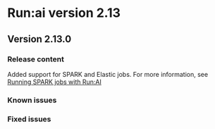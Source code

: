 # Run:ai version 2.13

## Version 2.13.0

### Release content

<!-- RUN-9024/9027 Ray Support - schedule and support of Ray Jobs -->

<!-- RUN-9312/9313 Projects V2 -->

<!-- RUN-9359/9360 Incorporating Node Pools in Workspaces -->

<!-- RUN-9651/9652 Schedule and support of Elastic Jobs (Spark) -->

Added support for SPARK and Elastic jobs. For more information, see [Running SPARK jobs with Run:AI](../docs/admin/integration/spark.md)

<!-- RUN-9960/9961 Per node-pool GPU placement strategy -->

<!-- RUN-8453/8454/8927 Technical documentation of 'Projects new parameters and options' use existing namespace, status, and more  -->

<!-- RUN-8789/8926 Integrate and certify DeepSpeed to be used with Run:ai (multi pod using open-mpi) -->

<!-- RUN-8748/8958 RUN/9627/10483 WANDB-SWEEP & Run.ai integration / WANDB SWEEP Integration - phase 2 -->

<!-- RUN-8891/8959 Comet integration in workspace -->

<!-- RUN-9530/9577 Added node pools and Departments to Dashboard -->

<!-- RUN-10105/10106 Align Departments with Projects V2 -->

<!-- RUN-8631/8880 Researcher API for train jobs -->

<!-- RUN-7757/9296 Custom logo in UI -->

<!-- RUN-8824/9352  Quick updates so workspace will support training workloads -->

<!-- RUN-9521/9522  Provide a description in CLI when command fails -->

### Known issues

### Fixed issues

